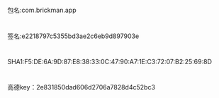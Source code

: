 #
包名:com.brickman.app

#
签名:e2218797c5355bd3ae2c6eb9d897903e

#
SHA1:F5:DE:6A:9D:87:E8:38:33:0C:47:90:A7:1E:C3:72:07:B2:25:69:8D

#
高德key：2e831850dad606d2706a7828d4c52bc3